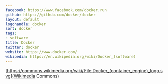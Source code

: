 ```yaml
---
facebook: https://www.facebook.com/docker.run
github: https://github.com/docker/docker
layout: default
logohandle: docker
sort: docker
tags:
- software
title: Docker
twitter: docker
website: https://www.docker.com/
wikipedia: https://en.wikipedia.org/wiki/Docker_(software)
---
```


[https://commons.wikimedia.org/wiki/File:Docker_(container_engine)_logo.svg](Wikimedia Commons)
